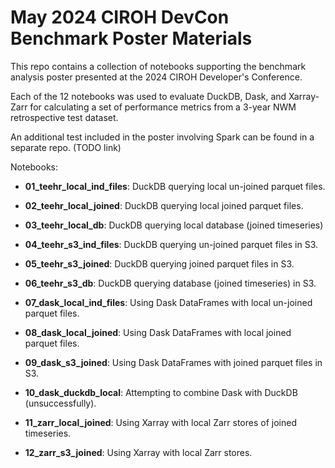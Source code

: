 # May 2024 CIROH DevCon Benchmark Poster Materials
This repo contains a collection of notebooks supporting the benchmark analysis poster presented at the 2024 CIROH Developer's Conference.

Each of the 12 notebooks was used to evaluate DuckDB, Dask, and Xarray-Zarr for calculating a set of performance metrics from a 3-year NWM retrospective test dataset.

An additional test included in the poster involving Spark can be found in a separate repo. (TODO link)

Notebooks:

* **01_teehr_local_ind_files**: DuckDB querying local un-joined parquet files.

* **02_teehr_local_joined**: DuckDB querying local joined parquet files.

* **03_teehr_local_db**: DuckDB querying local database (joined timeseries)

* **04_teehr_s3_ind_files**: DuckDB querying un-joined parquet files in S3.

* **05_teehr_s3_joined**: DuckDB querying joined parquet files in S3.

* **06_teehr_s3_db**: DuckDB querying database (joined timeseries) in S3.

* **07_dask_local_ind_files**: Using Dask DataFrames with local un-joined parquet files.

* **08_dask_local_joined**: Using Dask DataFrames with local joined parquet files.

* **09_dask_s3_joined**: Using Dask DataFrames with joined parquet files in S3.

* **10_dask_duckdb_local**: Attempting to combine Dask with DuckDB (unsuccessfully).

* **11_zarr_local_joined**: Using Xarray with local Zarr stores of joined timeseries.

* **12_zarr_s3_joined**: Using Xarray with local Zarr stores.